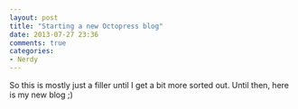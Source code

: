 ```yaml
---
layout: post
title: "Starting a new Octopress blog"
date: 2013-07-27 23:36
comments: true
categories: 
- Nerdy
---
```


So this is mostly just a filler until I get a bit more sorted out. Until then, here is my new blog ;)
